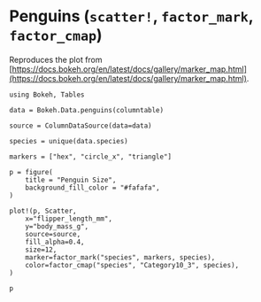 # Penguins (`scatter!`, `factor_mark`, `factor_cmap`)

Reproduces the plot from [https://docs.bokeh.org/en/latest/docs/gallery/marker_map.html](https://docs.bokeh.org/en/latest/docs/gallery/marker_map.html).

```@example
using Bokeh, Tables

data = Bokeh.Data.penguins(columntable)

source = ColumnDataSource(data=data)

species = unique(data.species)

markers = ["hex", "circle_x", "triangle"]

p = figure(
    title = "Penguin Size",
    background_fill_color = "#fafafa",
)

plot!(p, Scatter,
    x="flipper_length_mm",
    y="body_mass_g",
    source=source,
    fill_alpha=0.4,
    size=12,
    marker=factor_mark("species", markers, species),
    color=factor_cmap("species", "Category10_3", species),
)

p
```
